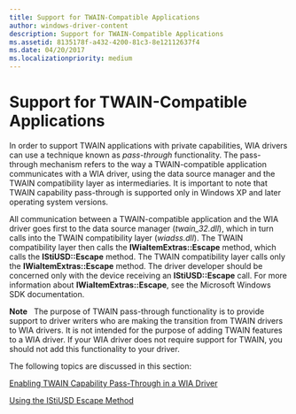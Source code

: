 ```yaml
---
title: Support for TWAIN-Compatible Applications
author: windows-driver-content
description: Support for TWAIN-Compatible Applications
ms.assetid: 8135178f-a432-4200-81c3-8e12112637f4
ms.date: 04/20/2017
ms.localizationpriority: medium
---
```


# Support for TWAIN-Compatible Applications





In order to support TWAIN applications with private capabilities, WIA drivers can use a technique known as *pass-through* functionality. The pass-through mechanism refers to the way a TWAIN-compatible application communicates with a WIA driver, using the data source manager and the TWAIN compatibility layer as intermediaries. It is important to note that TWAIN capability pass-through is supported only in Windows XP and later operating system versions.

All communication between a TWAIN-compatible application and the WIA driver goes first to the data source manager (*twain\_32.dll*), which in turn calls into the TWAIN compatibility layer (*wiadss.dll*). The TWAIN compatibility layer then calls the **IWiaItemExtras::Escape** method, which calls the **IStiUSD::Escape** method. The TWAIN compatibility layer calls only the **IWiaItemExtras::Escape** method. The driver developer should be concerned only with the device receiving an **IStiUSD::Escape** call. For more information about **IWiaItemExtras::Escape**, see the Microsoft Windows SDK documentation.

**Note**   The purpose of TWAIN pass-through functionality is to provide support to driver writers who are making the transition from TWAIN drivers to WIA drivers. It is not intended for the purpose of adding TWAIN features to a WIA driver. If your WIA driver does not require support for TWAIN, you should not add this functionality to your driver.

 

The following topics are discussed in this section:

[Enabling TWAIN Capability Pass-Through in a WIA Driver](enabling-twain-capability-pass-through-in-a-wia-driver.md)

[Using the IStiUSD Escape Method](using-the-istiusd-escape-method.md)

 

 




